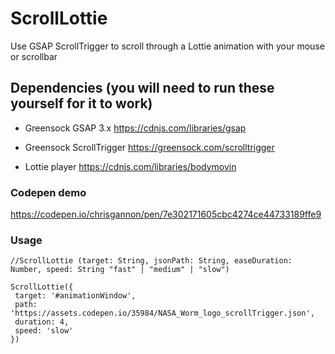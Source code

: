 # ScrollLottie
Use GSAP ScrollTrigger to scroll through a Lottie animation with your mouse or scrollbar

## Dependencies (you will need to run these yourself for it to work)
- Greensock GSAP 3.x
https://cdnjs.com/libraries/gsap

- Greensock ScrollTrigger 
https://greensock.com/scrolltrigger

- Lottie player
https://cdnjs.com/libraries/bodymovin


### Codepen demo
https://codepen.io/chrisgannon/pen/7e302171605cbc4274ce44733189ffe9 

### Usage
    //ScrollLottie (target: String, jsonPath: String, easeDuration: Number, speed: String "fast" | "medium" | "slow")

    ScrollLottie({
     target: '#animationWindow',
     path: 'https://assets.codepen.io/35984/NASA_Worm_logo_scrollTrigger.json', 
     duration: 4, 
     speed: 'slow'
    })


